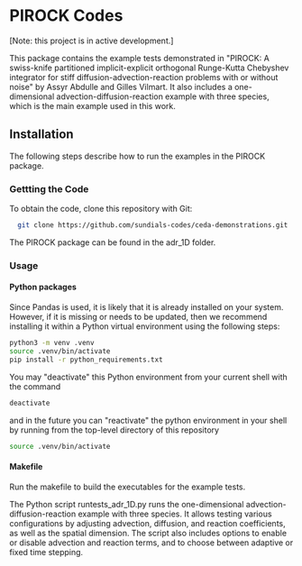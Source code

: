 # PIROCK Codes

[Note: this project is in active development.]

This package contains the example tests demonstrated in "PIROCK: A swiss-knife partitioned implicit-explicit orthogonal Runge-Kutta Chebyshev integrator for stiff diffusion-advection-reaction problems with or without noise" by Assyr Abdulle
and Gilles Vilmart. It also includes a one-dimensional advection-diffusion-reaction example with three species, which is the main example used in this work.

## Installation

The following steps describe how to run the examples in the PIROCK package.

### Gettting the Code

To obtain the code, clone this repository with Git:

```bash
  git clone https://github.com/sundials-codes/ceda-demonstrations.git
```

The PIROCK package can be found in the adr_1D folder.


### Usage

#### Python packages

Since Pandas is used, it is likely that it is already installed on your system.  However, if it is missing or needs to be updated, then we recommend installing it within a Python virtual environment using the following steps:

```bash
python3 -m venv .venv
source .venv/bin/activate
pip install -r python_requirements.txt
```

You may "deactivate" this Python environment from your current shell with the command

```bash
deactivate
```

and in the future you can "reactivate" the python environment in your shell by running from the top-level directory of this repository

```bash
source .venv/bin/activate
```


#### Makefile
Run the makefile to build the executables for the example tests.

The Python script runtests_adr_1D.py runs the one-dimensional advection-diffusion-reaction example with three species. It allows testing various configurations by adjusting advection, diffusion, and reaction coefficients, as well as the spatial dimension. The script also includes options to enable or disable advection and reaction terms, and to choose between adaptive or fixed time stepping.
